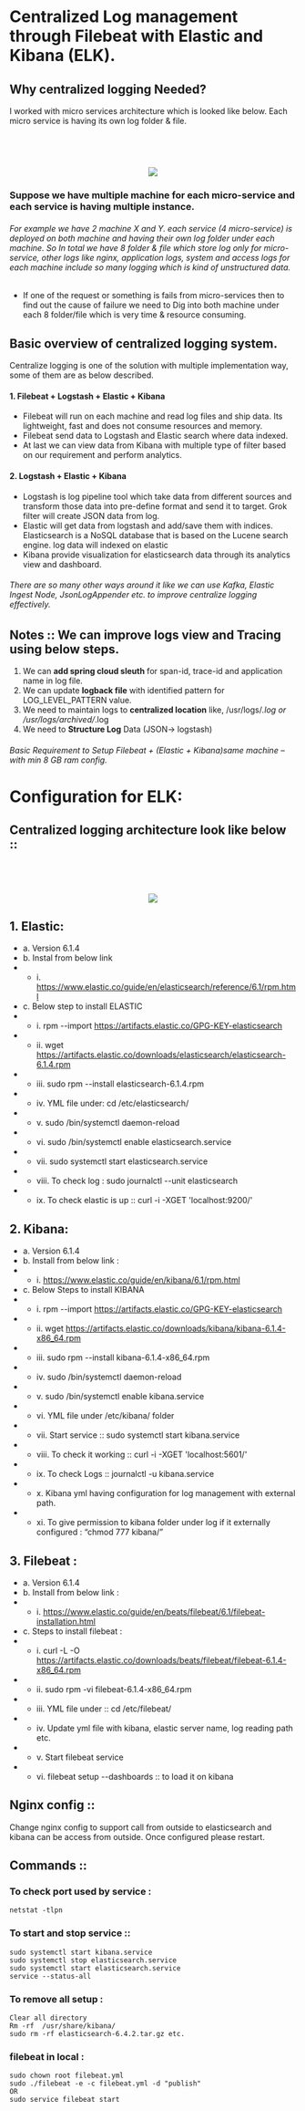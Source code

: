 # Centralized Log management through Filebeat with Elastic and Kibana (ELK).

## Why centralized logging Needed?

I worked with micro services architecture which is looked like below. Each micro service is having its own log folder & file.

<h1 align="center">
  <br>
  <img src="https://github.com/jaykishanstax/ELK/blob/master/Image/micro_service_Arc.png">
</h1>

### Suppose we have multiple machine for each micro-service and each service is having multiple instance. 
###### For example we have 2 machine X and Y. each service (4 micro-service) is deployed on both machine and having their own log folder under each machine. So In total we have 8 folder & file which store log only for micro-service, other logs like nginx, application logs, system and access logs for each machine include so many logging which is kind of unstructured data. 

- If one of the request or something is fails from micro-services then to find out the cause of failure we need to Dig into both machine under each 8 folder/file which is very time & resource consuming. 

## Basic overview of centralized logging system.

Centralize logging is one of the solution with multiple implementation way, some of them are as below described.

#### 1.	Filebeat + Logstash + Elastic + Kibana
-	Filebeat will run on each machine and read log files and ship data. Its lightweight, fast and does not consume resources and memory.
-	Filebeat send data to Logstash and Elastic search where data indexed.
-	At last we can view data from Kibana with multiple type of filter based on our requirement and perform analytics.

#### 2.	Logstash + Elastic + Kibana
-	Logstash is log pipeline tool which take data from different sources and transform those data into pre-define format and send it to target. Grok filter will create JSON data from log.
-	Elastic will get data from logstash and add/save them with indices. Elasticsearch is a NoSQL database that is based on the Lucene search engine. log data will indexed on elastic
-	Kibana provide visualization for elasticsearch data through its analytics view and dashboard.

###### There are so many other ways around it like we can use Kafka, Elastic Ingest Node, JsonLogAppender etc. to improve centralize logging effectively.  


## Notes :: We can improve logs view and Tracing using below steps.  

1.	We can **add spring cloud sleuth** for span-id, trace-id and application name in log file.
2.	We can update **logback file** with identified pattern for LOG_LEVEL_PATTERN value. 
3.	We need to maintain logs to **centralized location** like,  /usr/logs/*.log or /usr/logs/archived/*.log 
4.	We need to **Structure Log** Data (JSON→ logstash)

###### Basic Requirement to Setup Filebeat + (Elastic + Kibana)same machine – with min 8 GB ram config.   





# Configuration for  ELK: 

## Centralized logging architecture look like below ::

<h1 align="center">
  <br>
  <img src="https://github.com/jaykishanstax/ELK/blob/master/Image/ELK_arc.png">
</h1>

## 1.	Elastic:  
- a.	Version 6.1.4
- b.	Instal from below link 
- - i.	https://www.elastic.co/guide/en/elasticsearch/reference/6.1/rpm.html
- c.	Below step to install ELASTIC 
- - i.	rpm --import https://artifacts.elastic.co/GPG-KEY-elasticsearch
- - ii.	wget https://artifacts.elastic.co/downloads/elasticsearch/elasticsearch-6.1.4.rpm
- - iii.	sudo rpm --install elasticsearch-6.1.4.rpm
- - iv.	YML file under:  cd /etc/elasticsearch/
- - v.	sudo /bin/systemctl daemon-reload
- - vi.	sudo /bin/systemctl enable elasticsearch.service
- - vii.	sudo systemctl start elasticsearch.service
- - viii.	To check log : sudo journalctl --unit elasticsearch
- - ix.	To check elastic is up :: curl -i -XGET 'localhost:9200/'


## 2.	Kibana: 
- a.	Version 6.1.4
- b.	Install from below link :
- - i.	https://www.elastic.co/guide/en/kibana/6.1/rpm.html
- c.	Below Steps to install KIBANA
- - i.	 rpm --import https://artifacts.elastic.co/GPG-KEY-elasticsearch
- - ii.	wget https://artifacts.elastic.co/downloads/kibana/kibana-6.1.4-x86_64.rpm
- - iii.	sudo rpm --install kibana-6.1.4-x86_64.rpm
- - iv.	sudo /bin/systemctl daemon-reload
- - v.	sudo /bin/systemctl enable kibana.service
- - vi.	YML file under /etc/kibana/ folder
- - vii.	Start service :: sudo systemctl start kibana.service
- - viii.	To check it working :: curl -i -XGET 'localhost:5601/'
- - ix.	To check Logs :: journalctl -u kibana.service
- - x.	Kibana yml having configuration for log management with external path.
- - xi.	To give permission to kibana folder under log if it externally configured : “chmod 777 kibana/”


## 3.	Filebeat : 
- a.	Version 6.1.4
- b.	Install from below link : 
- - i.	https://www.elastic.co/guide/en/beats/filebeat/6.1/filebeat-installation.html
- c.	Steps to install filebeat :
- - i.	curl -L -O https://artifacts.elastic.co/downloads/beats/filebeat/filebeat-6.1.4-x86_64.rpm
- - ii.	sudo rpm -vi filebeat-6.1.4-x86_64.rpm
- - iii.	YML file under :: cd /etc/filebeat/
- - iv.	Update yml file with kibana, elastic server name, log reading path etc. 
- - v.	Start filebeat service
- - vi.	filebeat setup --dashboards :: to load it on kibana


## Nginx config :: 
Change nginx config to support call from outside to elasticsearch and kibana can be access from outside. Once configured please restart. 

## Commands ::

### To check port used by service :
``` netstat -tlpn ```

### To start and stop service ::
``` sudo systemctl stop kibana.service
sudo systemctl start kibana.service
sudo systemctl stop elasticsearch.service
sudo systemctl start elasticsearch.service
service --status-all
```

### To remove all setup :
``` yum remove kibana
Clear all directory 
Rm -rf  /usr/share/kibana/
sudo rm -rf elasticsearch-6.4.2.tar.gz etc.
```


### filebeat in local :
```
sudo chown root filebeat.yml
sudo ./filebeat -e -c filebeat.yml -d "publish"
OR
sudo service filebeat start
```
